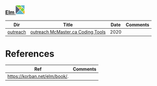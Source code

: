 ### [Elm <img src="../images/elm-logo.png" width=28px height=28px><img>](../.languages/E.Elm)


|          Dir                                      | Title                                                                  | Date | Comments                    |
|---------------------------------------------------|------------------------------------------------------------------------|------|-----------------------------|
| [outreach](outreach)                              | [outreach McMaster.ca Coding Tools](http://outreach.mcmaster.ca/#coding-tools)       | 2020 |                             |



# References

| Ref                           | Comments |
|-------------------------------|----------|
| https://korban.net/elm/book/. |          |
